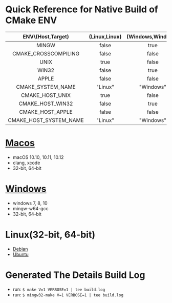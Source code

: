 # Quick Reference for Native Build of CMake ENV

|  ENV\\(Host,Target)  |(Linux,Linux) | (Windows,Windows) | (MacOS,MacOS) |
|:--------------------:|:------------:|:-----------------:|:-------------:|
|        MINGW         |    false     |       true        |     false     |
| CMAKE_CROSSCOMPILING |    false     |       false       |     false     |
|        UNIX          |    true      |       false       |     true      |
|        WIN32         |    false     |       true        |     false     |
|        APPLE         |    false     |       false       |     true      |
|   CMAKE_SYSTEM_NAME  |   "Linux"    |     "Windows"     |    "Darwin"   |
|    CMAKE_HOST_UNIX   |    true      |       false       |     true      |
|    CMAKE_HOST_WIN32  |    false     |       true        |     false     |
|    CMAKE_HOST_APPLE  |    false     |       false       |     true      |
|CMAKE_HOST_SYSTEM_NAME|   "Linux"    |     "Windows"     |    "Darwin"   |

# [Macos](macos.md)
  - macOS 10.10, 10.11, 10.12
  - clang, xcode
  - 32-bit, 64-bit

# [Windows](windows.md)
  - windows 7, 8, 10
  - mingw-w64-gcc
  - 32-bit, 64-bit

# Linux(32-bit, 64-bit)
  - [Debian](debian.md)
  - [Ubuntu](debian.md)

# Generated The Details Build Log
- run: `$ make V=1 VERBOSE=1 | tee build.log`
- run: `$ mingw32-make V=1 VERBOSE=1 | tee build.log`
